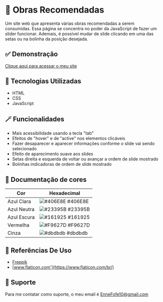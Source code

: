 
# 🎨 Obras Recomendadas

 Um site web que apresenta várias obras recomendadas a serem consumidas. Essa página se concentra no poder da JavaScript de fazer um slider funcionar. Ademais, é possível mudar de slide clicando em uma das setas ou na bolinha da posição desejada.


## ✅ Demonstração

 [Clique aqui para acessar o meu site](https://enne-amore.github.io/Obras-Recomendadas/)


## 🚀 Tecnologias Utilizadas

 - HTML
 - CSS
 - JavaScript


## 🪄 Funcionalidades

 - Mais acessibilidade usando a tecla "tab"
 - Efeitos de "hover" e de "active" nos elementos clicáveis
 - Fazer desaparecer e aparecer informações conforme o slide vai sendo selecionado
 - Efeito de aparecimento suave aos slides
 - Setas direita e esquerda de voltar ou avançar a ordem de slide mostrado
 - Bolinhas indicadoras de ordem de slide mostrado

## 🌈 Documentação de cores

| Cor               | Hexadecimal                                                      |
| ----------------- | ---------------------------------------------------------------- |
| Azul Clara        | ![#406E8E](https://via.placeholder.com/10/406E8E?text=+) #406E8E |
| Azul Neutra       | ![#23395B](https://via.placeholder.com/10/23395B?text=+) #23395B |
| Azul Escura       | ![#161925](https://via.placeholder.com/10/161925?text=+) #161925 |
| Vermelha          | ![#F9627D](https://via.placeholder.com/10/F9627D?text=+) #F9627D |
| Cinza             | ![#dbdbdb](https://via.placeholder.com/10/dbdbdb?text=+) #dbdbdb |


## 🌟 Referências De Uso

 - [Freepik](https://www.flaticon.com/br/autores/freepik)
 - [www.flaticon.com'](https://www.flaticon.com/br/)
 

## 🔧 Suporte

 Para me contatar como suporte, o meu email é EnneFofe10@gmail.com 

